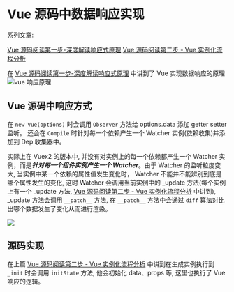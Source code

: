 # Vue 源码中数据响应实现
系列文章:

[Vue 源码阅读第一步-深度解读响应式原理](https://juejin.im/post/6871478709506244615)
[Vue 源码阅读第二步 - Vue 实例化流程分析](https://juejin.im/post/6873739621823184903)

在 [Vue 源码阅读第一步-深度解读响应式原理](https://juejin.im/post/6871478709506244615) 中讲到了 Vue 实现数据响应的原理
![vue 响应原理](https://p9-juejin.byteimg.com/tos-cn-i-k3u1fbpfcp/f14a2c7de7474e588d66b8de7fae6de1~tplv-k3u1fbpfcp-zoom-1.image)

## Vue 源码中响应方式

在 `new Vue(options)` 时会调用 `Observer` 方法给 options.data 添加 getter setter 监听。 还会在 `Compile` 时针对每一个依赖产生一个 Watcher 实例(依赖收集)并添加到 Dep 收集器中。

实际上在 Vuex2 的版本中, 并没有对实例上的每一个依赖都产生一个 Watcher 实例，而是***针对每一个组件实例产生一个 Watcher***。由于 Watcher 的监听粒度变大, 当实例中某一个依赖的属性值发生变化时， Watcher 不能并不能辨别到底是哪个属性发生的变化, 这时 Watcher 会调用当前实例中的 _update 方法(每个实例上有一个 _update 方法, [Vue 源码阅读第二步 - Vue 实例化流程分析](https://juejin.im/post/6873739621823184903#heading-9) 中讲到), _update 方法会调用 `__patch__` 方法, 在 `__patch__` 方法中会通过 `diff` 算法对比出哪个数据发生了变化从而进行渲染。

![](https://p9-juejin.byteimg.com/tos-cn-i-k3u1fbpfcp/569eed265e014f09ae17dc3c369b231f~tplv-k3u1fbpfcp-zoom-1.image)

## 源码实现

在上篇 [Vue 源码阅读第二步 - Vue 实例化流程分析](https://juejin.im/post/6873739621823184903#heading-5) 中讲到在生成实例执行到 `_init` 时会调用 `initState` 方法, 他会初始化 data、props 等,  这里也执行了 Vue 响应的逻辑。



